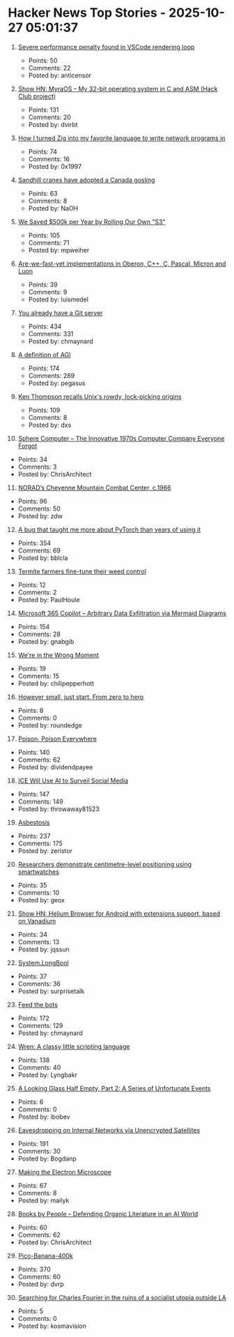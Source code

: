# Hacker News Top Stories - 2025-10-27 05:01:37

1. [Severe performance penalty found in VSCode rendering loop](https://github.com/microsoft/vscode/issues/272155)
   - Points: 50
   - Comments: 22
   - Posted by: anticensor

2. [Show HN: MyraOS – My 32-bit operating system in C and ASM (Hack Club project)](https://github.com/dvir-biton/MyraOS)
   - Points: 131
   - Comments: 20
   - Posted by: dvirbt

3. [How I turned Zig into my favorite language to write network programs in](https://lalinsky.com/2025/10/26/zio-async-io-for-zig.html)
   - Points: 74
   - Comments: 16
   - Posted by: 0x1997

4. [Sandhill cranes have adopted a Canada gosling](https://www.smithsonianmag.com/science-nature/these-sandhill-cranes-have-adopted-a-canadian-gosling-and-birders-have-flocked-to-watch-the-strange-family-180986828/)
   - Points: 63
   - Comments: 8
   - Posted by: NaOH

5. [We Saved $500k per Year by Rolling Our Own "S3"](https://engineering.nanit.com/how-we-saved-500-000-per-year-by-rolling-our-own-s3-6caec1ee1143)
   - Points: 105
   - Comments: 71
   - Posted by: mpweiher

6. [Are-we-fast-yet implementations in Oberon, C++, C, Pascal, Micron and Luon](https://github.com/rochus-keller/Are-we-fast-yet)
   - Points: 39
   - Comments: 9
   - Posted by: luismedel

7. [You already have a Git server](https://maurycyz.com/misc/easy_git/)
   - Points: 434
   - Comments: 331
   - Posted by: chmaynard

8. [A definition of AGI](https://arxiv.org/abs/2510.18212)
   - Points: 174
   - Comments: 289
   - Posted by: pegasus

9. [Ken Thompson recalls Unix's rowdy, lock-picking origins](https://thenewstack.io/ken-thompson-recalls-unixs-rowdy-lock-picking-origins/)
   - Points: 109
   - Comments: 8
   - Posted by: dxs

10. [Sphere Computer – The Innovative 1970s Computer Company Everyone Forgot](https://sphere.computer/)
   - Points: 34
   - Comments: 3
   - Posted by: ChrisArchitect

11. [NORAD’s Cheyenne Mountain Combat Center, c.1966](https://flashbak.com/norad-cheyenne-mountain-combat-center-478804/)
   - Points: 96
   - Comments: 50
   - Posted by: zdw

12. [A bug that taught me more about PyTorch than years of using it](https://elanapearl.github.io/blog/2025/the-bug-that-taught-me-pytorch/)
   - Points: 354
   - Comments: 69
   - Posted by: bblcla

13. [Termite farmers fine-tune their weed control](https://arstechnica.com/science/2025/10/termite-farmers-fine-tune-their-weed-control/)
   - Points: 12
   - Comments: 2
   - Posted by: PaulHoule

14. [Microsoft 365 Copilot – Arbitrary Data Exfiltration via Mermaid Diagrams](https://www.adamlogue.com/microsoft-365-copilot-arbitrary-data-exfiltration-via-mermaid-diagrams-fixed/)
   - Points: 154
   - Comments: 28
   - Posted by: gnabgib

15. [We're in the Wrong Moment](https://ezrichards.github.io/posts/were-in-the-wrong-moment/)
   - Points: 19
   - Comments: 15
   - Posted by: chilipepperhott

16. [However small, just start. From zero to hero](https://www.theguardian.com/lifeandstyle/2025/oct/26/expert-motivation-tips-gym-to-do-list)
   - Points: 8
   - Comments: 0
   - Posted by: roundedge

17. [Poison, Poison Everywhere](https://loeber.substack.com/p/29-poison-poison-everywhere)
   - Points: 140
   - Comments: 62
   - Posted by: dividendpayee

18. [ICE Will Use AI to Surveil Social Media](https://jacobin.com/2025/10/ice-zignal-surveillance-social-media)
   - Points: 147
   - Comments: 149
   - Posted by: throwaway81523

19. [Asbestosis](https://diamondgeezer.blogspot.com/2025/10/asbestosis.html)
   - Points: 237
   - Comments: 175
   - Posted by: zeristor

20. [Researchers demonstrate centimetre-level positioning using smartwatches](https://www.otago.ac.nz/news/newsroom/researchers-demonstrate-centimetre-level-positioning-using-smartwatches)
   - Points: 35
   - Comments: 10
   - Posted by: geox

21. [Show HN: Helium Browser for Android with extensions support, based on Vanadium](https://github.com/jqssun/android-helium-browser)
   - Points: 34
   - Comments: 13
   - Posted by: jqssun

22. [System.LongBool](https://docwiki.embarcadero.com/Libraries/Sydney/en/System.LongBool)
   - Points: 37
   - Comments: 36
   - Posted by: surprisetalk

23. [Feed the bots](https://maurycyz.com/misc/the_cost_of_trash/)
   - Points: 172
   - Comments: 129
   - Posted by: chmaynard

24. [Wren: A classy little scripting language](https://wren.io/)
   - Points: 138
   - Comments: 40
   - Posted by: Lyngbakr

25. [A Looking Glass Half Empty, Part 2: A Series of Unfortunate Events](https://www.filfre.net/2025/10/a-looking-glass-half-empty-part-2-a-series-of-unfortunate-events/)
   - Points: 6
   - Comments: 0
   - Posted by: ibobev

26. [Eavesdropping on Internal Networks via Unencrypted Satellites](https://satcom.sysnet.ucsd.edu/)
   - Points: 191
   - Comments: 30
   - Posted by: Bogdanp

27. [Making the Electron Microscope](https://www.asimov.press/p/electron-microscope)
   - Points: 67
   - Comments: 8
   - Posted by: mailyk

28. [Books by People – Defending Organic Literature in an AI World](https://booksbypeople.org/)
   - Points: 60
   - Comments: 62
   - Posted by: ChrisArchitect

29. [Pico-Banana-400k](https://github.com/apple/pico-banana-400k)
   - Points: 370
   - Comments: 60
   - Posted by: dvrp

30. [Searching for Charles Fourier in the ruins of a socialist utopia outside LA](https://kubicki.org/letters/the-dogs-of-llano-del-rio-i/)
   - Points: 5
   - Comments: 0
   - Posted by: kosmavision

